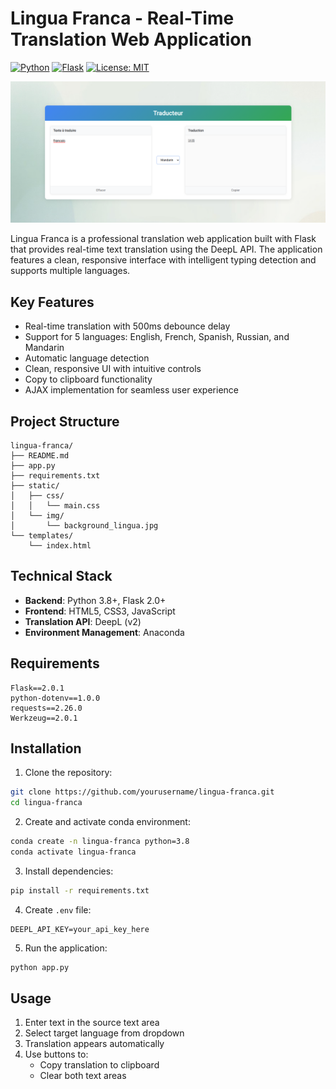 # Lingua Franca - Real-Time Translation Web Application


[![Python](https://img.shields.io/badge/Python-3.8%2B-blue)](https://www.python.org/)
[![Flask](https://img.shields.io/badge/Flask-2.0%2B-green)](https://flask.palletsprojects.com/)
[![License: MIT](https://img.shields.io/badge/License-MIT-yellow)](LICENSE)

![Application Preview](static/img/result.png)

Lingua Franca is a professional translation web application built with Flask that provides real-time text translation using the DeepL API. The application features a clean, responsive interface with intelligent typing detection and supports multiple languages.

## Key Features

- Real-time translation with 500ms debounce delay
- Support for 5 languages: English, French, Spanish, Russian, and Mandarin
- Automatic language detection
- Clean, responsive UI with intuitive controls
- Copy to clipboard functionality
- AJAX implementation for seamless user experience

## Project Structure

```
lingua-franca/
├── README.md
├── app.py
├── requirements.txt
├── static/
│   ├── css/
│   │   └── main.css
│   └── img/
│       └── background_lingua.jpg
└── templates/
    └── index.html
```

## Technical Stack

- **Backend**: Python 3.8+, Flask 2.0+
- **Frontend**: HTML5, CSS3, JavaScript
- **Translation API**: DeepL (v2)
- **Environment Management**: Anaconda

## Requirements

```text
Flask==2.0.1
python-dotenv==1.0.0
requests==2.26.0
Werkzeug==2.0.1
```

## Installation

1. Clone the repository:
```bash
git clone https://github.com/yourusername/lingua-franca.git
cd lingua-franca
```

2. Create and activate conda environment:
```bash
conda create -n lingua-franca python=3.8
conda activate lingua-franca
```

3. Install dependencies:
```bash
pip install -r requirements.txt
```

4. Create `.env` file:
```env
DEEPL_API_KEY=your_api_key_here
```

5. Run the application:
```bash
python app.py
```

## Usage

1. Enter text in the source text area
2. Select target language from dropdown
3. Translation appears automatically
4. Use buttons to:
   - Copy translation to clipboard
   - Clear both text areas
```

